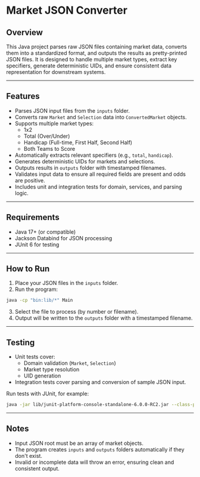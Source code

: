 # Market JSON Converter

## Overview
This Java project parses raw JSON files containing market data, converts them into a standardized format, and outputs the results as pretty-printed JSON files. It is designed to handle multiple market types, extract key specifiers, generate deterministic UIDs, and ensure consistent data representation for downstream systems.

---

## Features
- Parses JSON input files from the `inputs` folder.
- Converts raw `Market` and `Selection` data into `ConvertedMarket` objects.
- Supports multiple market types:
  - 1x2
  - Total (Over/Under)
  - Handicap (Full-time, First Half, Second Half)
  - Both Teams to Score
- Automatically extracts relevant specifiers (e.g., `total`, `handicap`).
- Generates deterministic UIDs for markets and selections.
- Outputs results in `outputs` folder with timestamped filenames.
- Validates input data to ensure all required fields are present and odds are positive.
- Includes unit and integration tests for domain, services, and parsing logic.

---

## Requirements
- Java 17+ (or compatible)
- Jackson Databind for JSON processing
- JUnit 6 for testing

---

## How to Run

1. Place your JSON files in the `inputs` folder.
2. Run the program: 
```bash
java -cp "bin:lib/*" Main
```
3. Select the file to process (by number or filename).
4. Output will be written to the `outputs` folder with a timestamped filename.

---

## Testing

- Unit tests cover:
  - Domain validation (`Market`, `Selection`)
  - Market type resolution
  - UID generation
- Integration tests cover parsing and conversion of sample JSON input.

Run tests with JUnit, for example: 

```bash
java -jar lib/junit-platform-console-standalone-6.0.0-RC2.jar --class-path bin --scan-class-path
```
---

## Notes
- Input JSON root must be an array of market objects.
- The program creates `inputs` and `outputs` folders automatically if they don't exist.
- Invalid or incomplete data will throw an error, ensuring clean and consistent output.



